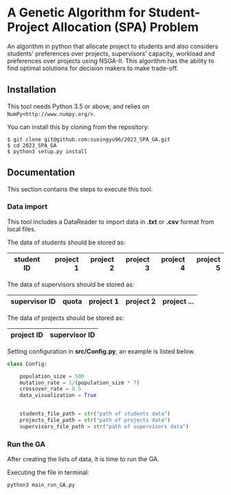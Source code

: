 # A Genetic Algorithm for Student-Project Allocation (SPA) Problem
An algorithm in python that allocate project to students and also considers students' preferences over projects, supervisors' capacity, workload and preferences 
over projects using NSGA-II. This algorithm has the ability to find optimal solutions for decision makers to make trade-off.

## Installation
This tool needs Python 3.5 or above, and relies on `NumPy<http://www.numpy.org/>`.

You can install this by cloning from the repository:
```git 
$ git clone git@github.com:suxingyu96/2023_SPA_GA.git
$ cd 2023_SPA_GA
$ python3 setup.py install
```
## Documentation 
This section contains the steps to execute this tool.

### Data import

This tool includes a DataReader to import data in **.txt** or **.csv** format from local files.

The data of students should be stored as:

| student ID | project 1  |  project 2 |  project 3 |project 4 | project 5 |
|------------|-----------:|-----------:|-----------:|---------:|----------:|


The data of supervisors should be stored as:

| supervisor ID | quota |project 1 | project 2 | project ... |
|-------|:----------|----------:|------------:|---------:|

The data of projects should be stored as:

| project ID | supervisor ID |
|-------|:----------|



Setting configuration in **src/Config.py**, an example is listed below. 
```python
class Config:

    population_size = 500
    mutation_rate = 1/(population_size * 7)
    crossover_rate = 0.5
    data_visualization = True


    students_file_path = str("path of students data")
    projects_file_path = str("path of projects data")
    supervisors_file_path = str("path of supervisors data")
```

### Run the GA
After creating the lists of data, it is time to run the GA. 

Executing the file in terminal:
```commandline
python3 main_run_GA.py
```


